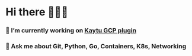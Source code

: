 # Hi there 👋👋👋

### 🔭 I’m currently working on [Kaytu GCP plugin](https://github.com/kaytu-io/plugin-gcp) 

### 💬 Ask me about Git, Python, Go, Containers, K8s, Networking


<!--

ADnanORIGInal
https://gule-gulzar.com/

-->

<!--
 Current Focus: 



**ADorigi/ADorigi** is a ✨ _special_ ✨ repository because its `README.md` (this file) appears on your GitHub profile.

Here are some ideas to get you started:

- 🔭 I’m currently learning new technologies
- 🌱 I’m currently learning ...
- 👯 I’m looking to collaborate on ...
- 🤔 I’m looking for help with ...
- 💬 Ask me about ...
- 📫 How to reach me: ...
- 😄 Pronouns: ...
- ⚡ Fun fact: ...
-->
